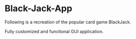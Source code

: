 # Black-Jack-App
Following is a recreation of the popular card game BlackJack.

Fully customized and functional GUI application.
